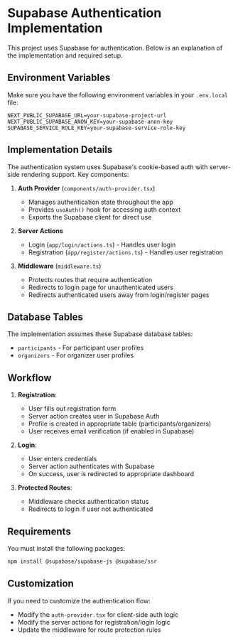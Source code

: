 # Supabase Authentication Implementation

This project uses Supabase for authentication. Below is an explanation of the implementation and required setup.

## Environment Variables

Make sure you have the following environment variables in your `.env.local` file:

```
NEXT_PUBLIC_SUPABASE_URL=your-supabase-project-url
NEXT_PUBLIC_SUPABASE_ANON_KEY=your-supabase-anon-key
SUPABASE_SERVICE_ROLE_KEY=your-supabase-service-role-key
```

## Implementation Details

The authentication system uses Supabase's cookie-based auth with server-side rendering support. Key components:

1. **Auth Provider** (`components/auth-provider.tsx`)
   - Manages authentication state throughout the app
   - Provides `useAuth()` hook for accessing auth context
   - Exports the Supabase client for direct use

2. **Server Actions**
   - Login (`app/login/actions.ts`) - Handles user login
   - Registration (`app/register/actions.ts`) - Handles user registration

3. **Middleware** (`middleware.ts`)
   - Protects routes that require authentication
   - Redirects to login page for unauthenticated users
   - Redirects authenticated users away from login/register pages

## Database Tables

The implementation assumes these Supabase database tables:

- `participants` - For participant user profiles
- `organizers` - For organizer user profiles

## Workflow

1. **Registration**:
   - User fills out registration form
   - Server action creates user in Supabase Auth
   - Profile is created in appropriate table (participants/organizers)
   - User receives email verification (if enabled in Supabase)

2. **Login**:
   - User enters credentials
   - Server action authenticates with Supabase
   - On success, user is redirected to appropriate dashboard

3. **Protected Routes**:
   - Middleware checks authentication status
   - Redirects to login if user not authenticated

## Requirements

You must install the following packages:

```bash
npm install @supabase/supabase-js @supabase/ssr
```

## Customization

If you need to customize the authentication flow:

- Modify the `auth-provider.tsx` for client-side auth logic
- Modify the server actions for registration/login logic
- Update the middleware for route protection rules 